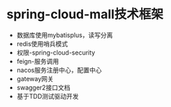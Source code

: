 # spring-cloud-mall技术框架
+ 数据库使用mybatisplus，读写分离
+ redis使用哨兵模式
+ 权限-spring-cloud-security
+ feign-服务调用
+ nacos服务注册中心，配置中心
+ gateway网关
+ swagger2接口文档
+ 基于TDD测试驱动开发

